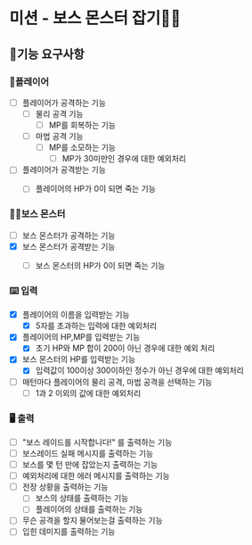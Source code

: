 # 미션 - 보스 몬스터 잡기🐻‍❄️

## 🚀기능 요구사항

### 🧍플레이어
- [ ] 플레이어가 공격하는 기능
  - [ ] 물리 공격 기능
    - [ ] MP를 회복하는 기능
  - [ ] 마법 공격 기능
    - [ ] MP를 소모하는 기능
      - [ ] MP가 30미만인 경우에 대한 예외처리
- [ ] 플레이어가 공격받는 기능
  - [ ] 플레이어의 HP가 0이 되면 죽는 기능
  

### 🐻‍❄️보스 몬스터
- [ ] 보스 몬스터가 공격하는 기능
- [x] 보스 몬스터가 공격받는 기능
  - [ ] 보스 몬스터의 HP가 0이 되면 죽는 기능
  

### ⌨️ 입력
- [x] 플레이어의 이름을 입력받는 기능
  - [x] 5자를 초과하는 입력에 대한 예외처리
- [x] 플레이어의 HP,MP를 입력받는 기능
  - [x] 초기 HP와 MP 합이 200이 아닌 경우에 대한 예외 처리
- [x] 보스 몬스터의 HP를 입력받는 기능
  - [x] 입력값이 100이상 300이하인 정수가 아닌 경우에 대한 예외처리
- [ ] 매턴마다 플레이어의 물리 공격, 마법 공격을 선택하는 기능
  - [ ] 1과 2 이외의 값에 대한 예외처리

### 🖥️ 출력
- [ ] "보스 레이드를 시작합니다!" 를 출력하는 기능
- [ ] 보스레이드 실패 메시지를 출력하는 기능
- [ ] 보스를 몇 턴 만에 잡았는지 출력하는 기능 
- [ ] 예외처리에 대한 에러 메시지를 출력하는 기능
- [ ] 전장 상황을 출력하는 기능
  - [ ] 보스의 상태를 출력하는 기능
  - [ ] 플레이어의 상태를 출력하는 기능
- [ ] 무슨 공격을 할지 물어보는걸 출력하는 기능
- [ ] 입힌 데미지를 출력하는 기능
